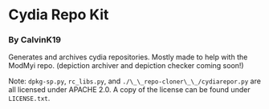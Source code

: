# Cydia Repo Kit
### By CalvinK19
Generates and archives cydia repositories. Mostly made to help with the ModMyi repo.
(depiction archiver and depiction checker coming soon!)

Note:
`dpkg-sp.py`, `rc_libs.py`, and `./\_\_repo-cloner\_\_/cydiarepor.py` are all licensed under APACHE 2.0.
A copy of the license can be found under `LICENSE.txt`.